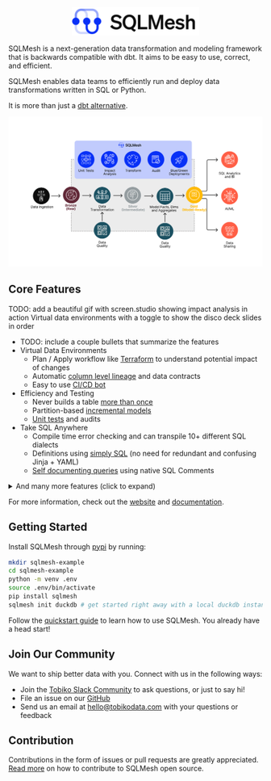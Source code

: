 <p align="center">
  <img src="sqlmesh.png" alt="SQLMesh logo" width="50%" height="50%">
</p>

SQLMesh is a next-generation data transformation and modeling framework that is backwards compatible with dbt. It aims to be easy to use, correct, and efficient.

SQLMesh enables data teams to efficiently run and deploy data transformations written in SQL or Python.

It is more than just a [dbt alternative](https://sqlmesh.readthedocs.io/en/stable/faq/faq/?h=dbt#how-is-this-different-from-dbt).

<p align="center">
  <img src="architecture_diagram.png" alt="Architecture Diagram">
</p>

## Core Features
TODO: add a beautiful gif with screen.studio showing impact analysis in action
Virtual data environments with a toggle to show the disco deck slides in order
* TODO: include a couple bullets that summarize the features
* Virtual Data Environments
    * Plan / Apply workflow like [Terraform](https://www.terraform.io/) to understand potential impact of changes
    * Automatic [column level lineage](https://tobikodata.com/automatically-detecting-breaking-changes-in-sql-queries.html) and data contracts
    * Easy to use [CI/CD bot](https://sqlmesh.readthedocs.io/en/stable/integrations/github/)
* Efficiency and Testing
    * Never builds a table [more than once](https://tobikodata.com/simplicity-or-efficiency-how-dbt-makes-you-choose.html)
    * Partition-based [incremental models](https://tobikodata.com/correctly-loading-incremental-data-at-scale.html)
    * [Unit tests](https://tobikodata.com/we-need-even-greater-expectations.html) and audits
* Take SQL Anywhere
    * Compile time error checking and can transpile 10+ different SQL dialects
    * Definitions using [simply SQL](https://sqlmesh.readthedocs.io/en/stable/concepts/models/sql_models/#sql-based-definition) (no need for redundant and confusing Jinja + YAML)
    * [Self documenting queries](https://tobikodata.com/metadata-everywhere.html) using native SQL Comments

<details>
<summary> And many more features (click to expand)</summary>

* Automatic data quality checks
* Advanced data modeling capabilities
* Integration with various data warehouses
* Customizable workflows and pipelines
* Robust version control and collaboration tools
</details>


For more information, check out the [website](https://sqlmesh.com) and [documentation](https://sqlmesh.readthedocs.io/en/stable/).

## Getting Started
Install SQLMesh through [pypi](https://pypi.org/project/sqlmesh/) by running:

```bash
mkdir sqlmesh-example
cd sqlmesh-example
python -m venv .env
source .env/bin/activate
pip install sqlmesh
sqlmesh init duckdb # get started right away with a local duckdb instance
```

Follow the [quickstart guide](https://sqlmesh.readthedocs.io/en/stable/quickstart/cli/#1-create-the-sqlmesh-project) to learn how to use SQLMesh. You already have a head start!

## Join Our Community
We want to ship better data with you. Connect with us in the following ways:

* Join the [Tobiko Slack Community](https://tobikodata.com/slack) to ask questions, or just to say hi!
* File an issue on our [GitHub](https://github.com/TobikoData/sqlmesh/issues/new)
* Send us an email at [hello@tobikodata.com](mailto:hello@tobikodata.com) with your questions or feedback

## Contribution
Contributions in the form of issues or pull requests are greatly appreciated. [Read more](https://sqlmesh.readthedocs.io/en/stable/development/) on how to contribute to SQLMesh open source.

